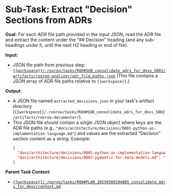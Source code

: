 # Sub-Task: Extract "Decision" Sections from ADRs

**Goal:**
For each ADR file path provided in the input JSON, read the ADR file and extract the content under the "## Decision" heading (and any sub-headings under it, until the next H2 heading or end of file).

**Input:**
- JSON file path from previous step: [`{{workspace}}/.rooroo/tasks/ROO#SUB_consolidate_adrs_for_devs_S001/artifacts/rooroo-analyzer/adr_file_paths.json`](../ROO#SUB_consolidate_adrs_for_devs_S001/artifacts/rooroo-analyzer/adr_file_paths.json)
  (This file contains a JSON array of ADR file paths relative to `{{workspace}}`.)

**Output:**
- A JSON file named `extracted_decisions.json` in your task's artifact directory (`{{workspace}}/.rooroo/tasks/ROO#SUB_consolidate_adrs_for_devs_S002/artifacts/rooroo-documenter/`).
- This JSON file should contain a single JSON object where keys are the ADR file paths (e.g., `"docs/architecture/decisions/0001-python-as-implementation-language.md"`) and values are the extracted "Decision" section content as a string.
  Example:
  ```json
  {
    "docs/architecture/decisions/0001-python-as-implementation-language.md": "Python will be the primary language...",
    "docs/architecture/decisions/0002-pydantic-for-data-models.md": "Pydantic will be used for data modeling..."
  }
  ```

**Parent Task Context:**
- [`{{workspace}}/.rooroo/tasks/ROO#PLAN_20250509194005_consolidate_adrs_for_devs/context.md`](../../ROO#PLAN_20250509194005_consolidate_adrs_for_devs/context.md)